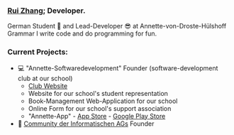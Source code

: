 ### [Rui Zhang](https://website-totallyinformatik.vercel.app/); Developer.

German Student :school_satchel: and Lead-Developer :sunglasses: at Annette-von-Droste-Hülshoff Grammar I write code and do programming for fun.

### Current Projects:

- :computer: "Annette-Softwaredevelopment" Founder (software-development club at our school)
  - [Club Website](https://entwicklung.annettegymnasium.de/)
  - Website for our school's student representation
  - Book-Management Web-Application for our school
  - Online Form for our school's support association
  - "Annette-App" - [App Store](https://apps.apple.com/de/app/annette-app/id1451187713) - [Google Play Store](https://play.google.com/store/apps/details?id=eu.devstudios.annetteapp&gl=DE)
- :file_folder: [Community der Informatischen AGs](https://www.community-inf-ag.de/) Founder
